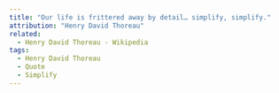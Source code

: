 ```yaml
---
title: "Our life is frittered away by detail… simplify, simplify."
attribution: "Henry David Thoreau"
related:
  - Henry David Thoreau - Wikipedia
tags:
  - Henry David Thoreau
  - Quote
  - Simplify
---
```

